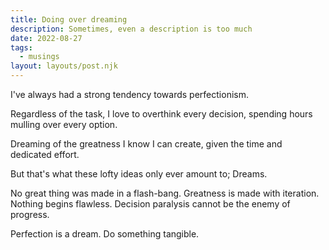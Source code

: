 ```yaml
---
title: Doing over dreaming
description: Sometimes, even a description is too much
date: 2022-08-27
tags:
  - musings
layout: layouts/post.njk
---
```


I've always had a strong tendency towards perfectionism.

Regardless of the task, I love to overthink every decision, spending hours mulling over every option.

Dreaming of the greatness I know I can create, given the time and dedicated effort.

But that's what these lofty ideas only ever amount to; Dreams.

No great thing was made in a flash-bang. Greatness is made with iteration.
Nothing begins flawless. Decision paralysis cannot be the enemy of progress.

Perfection is a dream. Do something tangible.

